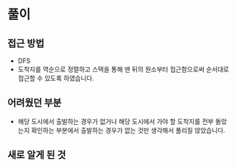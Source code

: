 풀이
====
접근 방법
----------------------
* DFS
* 도착지를 역순으로 정렬하고 스택을 통해 맨 뒤의 원소부터 접근함으로써 순서대로 접근할 수 있도록 하였습니다.

어려웠던 부분
----------------------
* 해당 도시에서 출발하는 경우가 없거나 해당 도시에서 가야 할 도착지를 전부 돌았는지 확인하는 부분에서 출발하는 경우가 없는 것만 생각해서 풀리질 않았습니다.

새로 알게 된 것
----------------------